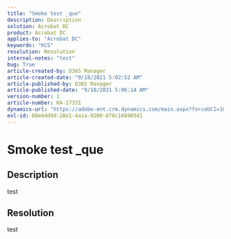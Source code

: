 ```yaml
---
title: "Smoke test _que"
description: Description
solution: Acrobat DC
product: Acrobat DC
applies-to: "Acrobat DC"
keywords: "KCS"
resolution: Resolution
internal-notes: "test"
bug: True
article-created-by: D365 Manager
article-created-date: "9/18/2021 5:02:52 AM"
article-published-by: D365 Manager
article-published-date: "9/18/2021 5:06:14 AM"
version-number: 1
article-number: KA-17331
dynamics-url: "https://adobe-ent.crm.dynamics.com/main.aspx?forceUCI=1&pagetype=entityrecord&etn=knowledgearticle&id=2ec175aa-3d18-ec11-b6e6-002248047416"
exl-id: 68e6dd9d-28e1-4a1a-9200-078c10490341
---
```

# Smoke test _que

## Description


test


## Resolution


test
